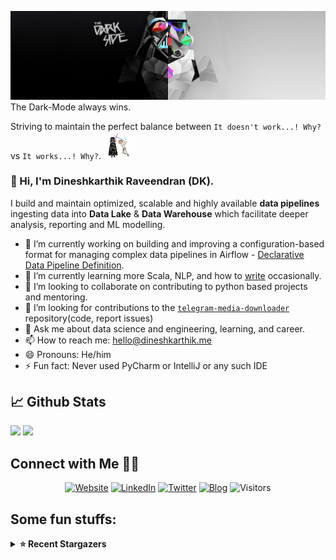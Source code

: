 ![](https://github.com/Dineshkarthik/Dineshkarthik/blob/master/assets/cover.jpg)
The Dark-Mode always wins.

Striving to maintain the perfect balance between `It doesn't work...! Why?` vs `It works...! Why?`. <img src="https://github.com/Dineshkarthik/Dineshkarthik/blob/master/assets/starwars_fight.gif" width="50">


### 👋 Hi, I'm Dineshkarthik Raveendran (DK).

I build and maintain optimized, scalable and highly available **data pipelines** ingesting data into **Data Lake** & **Data Warehouse** which facilitate deeper analysis, reporting and ML modelling.


- 🔭 I’m currently working on building and improving a configuration-based format for managing complex data pipelines in Airflow - [Declarative Data Pipeline Definition](https://www.thoughtworks.com/de/radar/techniques?blipid=202005084).
- 🌱 I’m currently learning more Scala, NLP, and how to [write](https://medium.com/@dineshkarthik.r) occasionally.
- 👯 I’m looking to collaborate on contributing to python based projects and mentoring.
- 🤔 I’m looking for contributions to the [`telegram-media-downloader`](https://github.com/Dineshkarthik/telegram_media_downloader) repository(code, report issues) 
- 💬 Ask me about data science and engineering, learning, and career.
- 📫 How to reach me: [hello@dineshkarthik.me](mailto:hello@dineshkarthik.me)
- 😄 Pronouns: He/him
- ⚡ Fun fact: Never used PyCharm or IntelliJ or any such IDE

## 📈 Github Stats
<img height="180em" src="https://github-readme-stats.vercel.app/api?username=Dineshkarthik&show_icons=true&hide_border=true&&count_private=true&include_all_commits=true" />
<img height="180em" src="https://github-readme-streak-stats.herokuapp.com/?user=Dineshkarthik&hide_border=true" />
  
## Connect with Me 🤝🏻

<p align="center">
<a href="https://dineshkarthik.me"><img alt="Website" src="https://img.shields.io/badge/Website-dineshkarthik.me-blue?style=flat&logo=google-chrome"></a>
<a href="https://www.linkedin.com/in/dineshkarthik-r/"><img alt="LinkedIn" src="https://img.shields.io/badge/LinkedIN-Dineshkarthik%20Raveendran-blue?style=flat&logo=linkedin"></a>
<a href="https://twitter.com/Dineshkarthik_R"><img alt="Twitter" src="https://img.shields.io/badge/Twitter-Dineshkarthik%20R-blue?style=flat&logo=twitter"></a>
<a href="https://medium.com/@dineshkarthik.r"><img alt="Blog" src="https://img.shields.io/badge/Medium-Dineshkarthik%20Raveendran-blue?style=flat&logo=medium"></a>
<img alt="Visitors" src="https://visitor-badge.laobi.icu/badge?page_id=Dineshkarthik">
</p>


## Some fun stuffs:

<details>
  <summary><b>⭐ Recent Stargazers</b></summary>
  <table cellspacing="0" cellpadding="0" style="border: none;">
    <tbody cellspacing="0" cellpadding="0" style="border: none;">
      <tr style="border: none;">
        <td style="border: none">
          <a href="https://github.com/riopella">
            <img
              style="border-radius: 50%;"
              align="left"
              src="https://avatars.githubusercontent.com/u/24423907?v=4"
              width="96"
              height="65"
            />
          </a>
        </td>
        <td style="border: none">
          <div>
            <a href="https://github.com/riopella">Rio P</a> 
            starred <a href="https://github.com/Dineshkarthik/telegram_media_downloader">telegram_media_downloader</a>
          </div>
          <div>
            User Bio: Strategist & Planner. Coffee. Climbing. Travel. Surfing. Advertising. Cycling. Liz Lemon. Snowboarding.

TO Raised. PDX Influenced. LA Based.
          </div>
        </td>
      </tr>
      <tr style="border: none;">
        <td style="border: none">
          <a href="https://github.com/katzecz">
            <img
              style="border-radius: 50%;"
              align="left"
              src="https://avatars.githubusercontent.com/u/78561363?u=b7cd2fa983bbf24bf79f7ef4e7b3746229aa454e&v=4"
              width="96"
              height="65"
            />
          </a>
        </td>
        <td style="border: none">
          <div>
            <a href="https://github.com/katzecz">katzecz</a> 
            starred <a href="https://github.com/Dineshkarthik/telegram_media_downloader">telegram_media_downloader</a>
          </div>
          <div>
            User Bio: Nothing to 👀 here , no bio...!!
          </div>
        </td>
      </tr>
      <tr style="border: none;">
        <td style="border: none">
          <a href="https://github.com/harshadvekariya">
            <img
              style="border-radius: 50%;"
              align="left"
              src="https://avatars.githubusercontent.com/u/29737079?v=4"
              width="96"
              height="65"
            />
          </a>
        </td>
        <td style="border: none">
          <div>
            <a href="https://github.com/harshadvekariya">Harshad Vekariya</a> 
            starred <a href="https://github.com/Dineshkarthik/telegram_media_downloader">telegram_media_downloader</a>
          </div>
          <div>
            User Bio: I am a mechanical engineer by profession & a maker by religion, obsessed with electronics(Raspberry,Arduino,ESP32,ESP8266,etc.), python,ML,AI,IOT,Robotics.
          </div>
        </td>
      </tr>
      <tr style="border: none;">
        <td style="border: none">
          <a href="https://github.com/ChienliWang">
            <img
              style="border-radius: 50%;"
              align="left"
              src="https://avatars.githubusercontent.com/u/37263785?u=c506038af54a22360a4955d41e682f6fd93cf5e6&v=4"
              width="96"
              height="65"
            />
          </a>
        </td>
        <td style="border: none">
          <div>
            <a href="https://github.com/ChienliWang">ChienliWang</a> 
            starred <a href="https://github.com/Dineshkarthik/telegram_media_downloader">telegram_media_downloader</a>
          </div>
          <div>
            User Bio: Nothing to 👀 here , no bio...!!
          </div>
        </td>
      </tr>
      <tr style="border: none;">
        <td style="border: none">
          <a href="https://github.com/LFMcxixif">
            <img
              style="border-radius: 50%;"
              align="left"
              src="https://avatars.githubusercontent.com/u/69949204?u=cfc4b3a747c80218bff2999edfe003417ecf7304&v=4"
              width="96"
              height="65"
            />
          </a>
        </td>
        <td style="border: none">
          <div>
            <a href="https://github.com/LFMcxixif">LF_Mcxixif_</a> 
            starred <a href="https://github.com/Dineshkarthik/telegram_media_downloader">telegram_media_downloader</a>
          </div>
          <div>
            User Bio: 每个梦想，都值得灌溉。
          </div>
        </td>
      </tr>
      <tr style="border: none;">
        <td style="border: none">
          <a href="https://github.com/2lifetop">
            <img
              style="border-radius: 50%;"
              align="left"
              src="https://avatars.githubusercontent.com/u/57310468?u=4b06777fb0821e75443f21c7c74d6d251bff4092&v=4"
              width="96"
              height="65"
            />
          </a>
        </td>
        <td style="border: none">
          <div>
            <a href="https://github.com/2lifetop">2lifetop</a> 
            starred <a href="https://github.com/Dineshkarthik/telegram_media_downloader">telegram_media_downloader</a>
          </div>
          <div>
            User Bio: just a blog
          </div>
        </td>
      </tr>
      <tr style="border: none;">
        <td style="border: none">
          <a href="https://github.com/Momo3489">
            <img
              style="border-radius: 50%;"
              align="left"
              src="https://avatars.githubusercontent.com/u/178070983?v=4"
              width="96"
              height="65"
            />
          </a>
        </td>
        <td style="border: none">
          <div>
            <a href="https://github.com/Momo3489">Momo3489</a> 
            starred <a href="https://github.com/Dineshkarthik/telegram_media_downloader">telegram_media_downloader</a>
          </div>
          <div>
            User Bio: Nothing to 👀 here , no bio...!!
          </div>
        </td>
      </tr>
      <tr style="border: none;">
        <td style="border: none">
          <a href="https://github.com/lterat0r">
            <img
              style="border-radius: 50%;"
              align="left"
              src="https://avatars.githubusercontent.com/u/155368658?u=1958863adeb7b3dffbb3aedd6eddef2614b98e76&v=4"
              width="96"
              height="65"
            />
          </a>
        </td>
        <td style="border: none">
          <div>
            <a href="https://github.com/lterat0r">Jill</a> 
            starred <a href="https://github.com/Dineshkarthik/telegram_media_downloader">telegram_media_downloader</a>
          </div>
          <div>
            User Bio: ❤love~
          </div>
        </td>
      </tr>
      <tr style="border: none;">
        <td style="border: none">
          <a href="https://github.com/day253">
            <img
              style="border-radius: 50%;"
              align="left"
              src="https://avatars.githubusercontent.com/u/9634619?v=4"
              width="96"
              height="65"
            />
          </a>
        </td>
        <td style="border: none">
          <div>
            <a href="https://github.com/day253">Juca Da</a> 
            starred <a href="https://github.com/Dineshkarthik/telegram_media_downloader">telegram_media_downloader</a>
          </div>
          <div>
            User Bio: Ex @Baidu, Ex @Tencent
          </div>
        </td>
      </tr>
      <tr style="border: none;">
        <td style="border: none">
          <a href="https://github.com/Rissocka">
            <img
              style="border-radius: 50%;"
              align="left"
              src="https://avatars.githubusercontent.com/u/3679903?u=531d0e6f8321a7fdbacd76e688aa2590bee8844a&v=4"
              width="96"
              height="65"
            />
          </a>
        </td>
        <td style="border: none">
          <div>
            <a href="https://github.com/Rissocka">Rissocka</a> 
            starred <a href="https://github.com/Dineshkarthik/telegram_media_downloader">telegram_media_downloader</a>
          </div>
          <div>
            User Bio: Nothing to 👀 here , no bio...!!
          </div>
        </td>
      </tr>
      </tbody>
  </table>
</details>